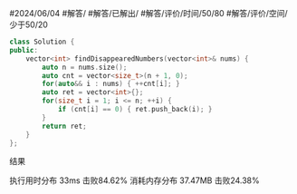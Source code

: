 #2024/06/04 #解答/ #解答/已解出/ #解答/评价/时间/50/80 #解答/评价/空间/少于50/20 

``` cpp
class Solution {
public:
	vector<int> findDisappearedNumbers(vector<int>& nums) {
		auto n = nums.size();
		auto cnt = vector<size_t>(n + 1, 0);
		for(auto&& i : nums) { ++cnt[i]; }
		auto ret = vector<int>{};
		for(size_t i = 1; i <= n; ++i) {
			if (cnt[i] == 0) { ret.push_back(i); }
		}
		return ret;
	}
};
```

结果

执行用时分布
33ms
击败84.62%
消耗内存分布
37.47MB
击败24.38%